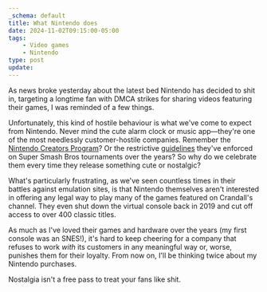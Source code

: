 ```yaml
---
_schema: default
title: What Nintendo does
date: 2024-11-02T09:15:00-05:00
tags:
    - Video games
    - Nintendo
type: post
update:
---
```

As news broke yesterday about the latest bed Nintendo has decided to shit in, targeting a longtime fan with DMCA strikes for sharing videos featuring their games, I was reminded of a few things.

Unfortunately, this kind of hostile behaviour is what we've come to expect from Nintendo. Never mind the cute alarm clock or music app—they're one of the most needlessly customer-hostile companies. Remember the <a href="https://kotaku.com/nintendos-youtube-plan-is-already-being-panned-by-youtu-1682527904" target="_blank" rel="noopener">Nintendo Creators Program</a>? Or the restrictive <a href="https://www.ign.com/articles/nintendo-shocks-competitive-fans-with-strict-new-community-tournament-guidelines" target="_blank" rel="noopener">guidelines</a> they've enforced on Super Smash Bros tournaments over the years? So why do we celebrate them every time they release something cute or nostalgic?

What's particularly frustrating, as we've seen countless times in their battles against emulation sites, is that Nintendo themselves aren't interested in offering any legal way to play many of the games featured on Crandall's channel. They even shut down the virtual console back in 2019 and cut off access to over 400 classic titles.

As much as I've loved their games and hardware over the years (my first console was an SNES!), it's hard to keep cheering for a company that refuses to work *with* its customers in any meaningful way or, worse, punishes them for their loyalty. From now on, I'll be thinking twice about my Nintendo purchases.

Nostalgia isn't a free pass to treat your fans like shit.